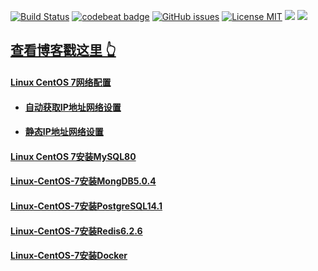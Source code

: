 [![Build Status](https://travis-ci.org/zhanglibo610/zhanglibo610.github.io.svg?branch=master)](https://travis-ci.org/zhanglibo610/zhanglibo610.github.io)
[![codebeat badge](https://codebeat.co/badges/5f031df3-f6c1-4ec0-911a-ff6617ca50b9)](https://codebeat.co/projects/github-com-zhanglibo610-zhanglibo610-github-io-master)
[![GitHub issues](https://img.shields.io/github/issues/zhanglibo610/zhanglibo610.github.io.svg?style=flat)](https://github.com/zhanglibo610/zhanglibo610.github.io/issues)
[![License MIT](https://img.shields.io/badge/license-MIT-blue.svg?style=flat)](https://github.com/home-assistant/home-assistant-iOS/blob/master/LICENSE)
[![](https://img.shields.io/github/stars/zhanglibo610/zhanglibo610.github.io.svg?style=social&label=Star)](https://github.com/zhanglibo610/zhanglibo610.github.io)
[![](https://img.shields.io/github/forks/zhanglibo610/zhanglibo610.github.io.svg?style=social&label=Fork)](https://github.com/zhanglibo610/zhanglibo610.github.io)

## [查看博客戳这里 👆](http://zhanglibo610.github.io)

#### [Linux CentOS 7网络配置](https://zhanglibo610.github.io/2021/11/30/Linux-CentOS-7%E7%BD%91%E7%BB%9C%E9%85%8D%E7%BD%AE/)
* #### [自动获取IP地址网络设置](https://zhanglibo610.github.io/2021/11/30/Linux-CentOS-7%E7%BD%91%E7%BB%9C%E9%85%8D%E7%BD%AE/#%E8%87%AA%E5%8A%A8%E8%8E%B7%E5%8F%96ip%E5%9C%B0%E5%9D%80%E7%BD%91%E7%BB%9C%E8%AE%BE%E7%BD%AE)
* #### [静态IP地址网络设置](https://zhanglibo610.github.io/2021/11/30/Linux-CentOS-7%E7%BD%91%E7%BB%9C%E9%85%8D%E7%BD%AE/#%E9%9D%99%E6%80%81ip%E5%9C%B0%E5%9D%80%E7%BD%91%E7%BB%9C%E8%AE%BE%E7%BD%AE)

#### [Linux CentOS 7安装MySQL80](https://zhanglibo610.github.io/2021/12/01/Linux-CentOS-7%E5%AE%89%E8%A3%85MySQL80/)

#### [Linux-CentOS-7安装MongDB5.0.4](https://zhanglibo610.github.io/2021/12/02/Linux-CentOS-7%E5%AE%89%E8%A3%85MongDB5.0.4/)

#### [Linux-CentOS-7安装PostgreSQL14.1](https://zhanglibo610.github.io/2021/12/02/Linux-CentOS-7%E5%AE%89%E8%A3%85PostgreSQL14.1/)

#### [Linux-CentOS-7安装Redis6.2.6](https://zhanglibo610.github.io/2021/12/02/Linux-CentOS-7%E5%AE%89%E8%A3%85PostgreSQL14.1/)

#### [Linux-CentOS-7安装Docker](https://zhanglibo610.github.io/2021/12/03/Linux-CentOS-7%E5%AE%89%E8%A3%85Docker/)

